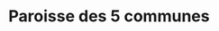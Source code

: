 ---
title: Paroisse des 5 communes
name: 5 communes
site: https://5communes.epg.ch/
territoire:
    - Bellevue
    - Collex-Bossy
    - Genthod
    - Grand-Saconnex
    - Pregny-Chambésy
NPA:
    - 1218
    - 1239
    - 1292
    - 1293
    - 1294
meta:
    - Bossy
    - Chambésy
    - Collex
    - Pregny
    - cinq communes
region:
    - Jura-Lac
---